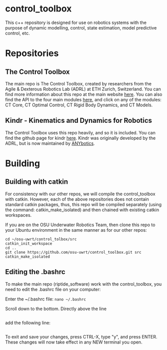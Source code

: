 control_toolbox
===============

This c++ repository is designed for use on robotics systems with the purpose of dynamic modelling, control, state estimation, model predictive control, etc.

# Repositories

## The Control Toolbox
The main repo is The Control Toolbox, created by researchers from the Agile & Dexterous Robotics Lab (ADRL) at ETH Zurich, Switzerland. You can find more information about this repo at the main website [here](https://adrlab.bitbucket.io/ct/v2.3/ct_doc/doc/html/index.html). You can also find the API to the four main modules [here](https://adrlab.bitbucket.io/ct/v2.3/ct_doc/doc/html/pages.html), and click on any of the modules: CT Core, CT Optimal Control, CT Rigid Body Dynamics, and CT Models.

## Kindr - Kinematics and Dynamics for Robotics
The Control Toolbox uses this repo heavily, and so it is included. You can find the github page for kindr [here](https://github.com/ANYbotics/kindr). Kindr was originally developed by the ADRL, but is now maintained by [ANYbotics](https://www.anybotics.com/).

# Building

## Building with catkin
For consistency with our other repos, we will compile the control_toolbox with catkin. However, each of the above repositories does not contain standard catkin packages, thus, this repo will be compiled separately (using the command: catkin_make_isolated) and then chained with existing catkin workspaces.

If you are on the OSU Underwater Robotics Team, then clone this repo to your Ubuntu environment in the same manner as for our other repos:

```mkdir -p ~/osu-uwrt/control_toolbox/src
cd ~/osu-uwrt/control_tolbox/src
catkin_init_workspace
cd ..
git clone https://github.com/osu-uwrt/control_toolbox.git src
catkin_make_isolated
```

## Editing the .bashrc
To make the main repo (riptide_software) work with the control_toolbox, you need to edit the .bashrc file on your computer:

Enter the ~/.bashrc file:
```nano ~/.bashrc```

Scroll down to the bottom. Directly above the line
```source ~/osu-uwrt/riptide_software/devel/setup.bash
```
add the following line:
```source ~/osu-uwrt/riptide_software/devel/setup.bash
```
To exit and save your changes, press CTRL-X, type "y", and press ENTER. These changes will now take effect in any NEW terminal you open.

